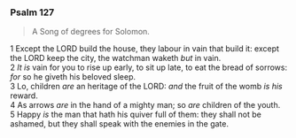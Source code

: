 ### Psalm 127

> A Song of degrees for Solomon.

1 Except the LORD build the house, they labour in vain that build it: except the LORD keep the city, the watchman waketh *but* in vain.  
2 *It is* vain for you to rise up early, to sit up late, to eat the bread of sorrows: *for* so he giveth his beloved sleep.  
3 Lo, children *are* an heritage of the LORD: *and* the fruit of the womb *is his* reward.  
4 As arrows *are* in the hand of a mighty man; so *are* children of the youth.  
5 Happy *is* the man that hath his quiver full of them: they shall not be ashamed, but they shall speak with the enemies in the gate.  
